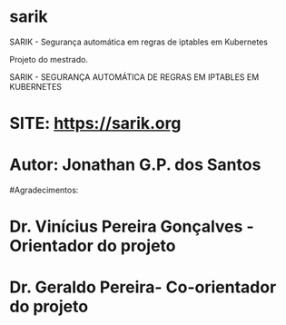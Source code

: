 # sarik
SARIK - Segurança automática em regras de iptables em Kubernetes


Projeto do mestrado.

SARIK - SEGURANÇA AUTOMÁTICA DE REGRAS EM IPTABLES EM KUBERNETES

#  SITE:          https://sarik.org
#  Autor:         Jonathan G.P. dos Santos

#Agradecimentos:

#
#
#   Dr. Vinícius Pereira Gonçalves - Orientador do projeto
#   Dr. Geraldo Pereira- Co-orientador do projeto
